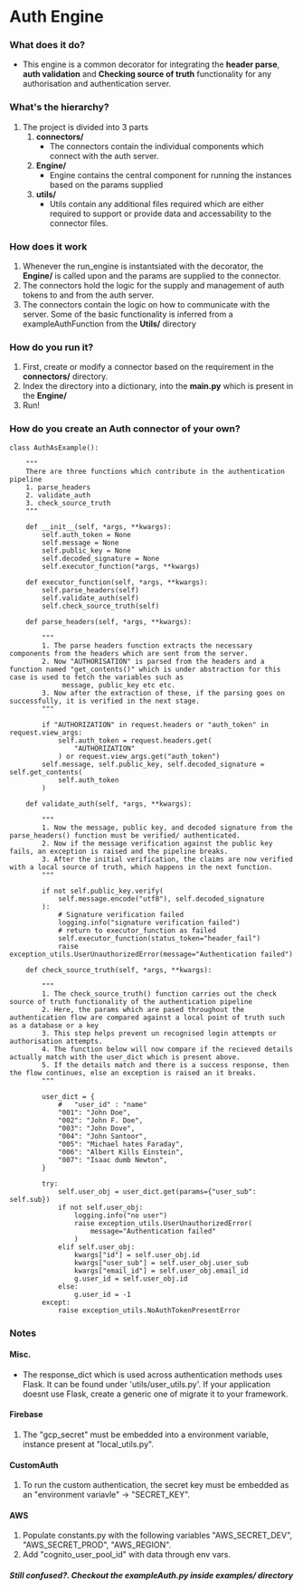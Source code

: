 # Auth Engine

### What does it do?

+ This engine is a common decorator for integrating the **header parse**, **auth validation** and **Checking source of truth** functionality for any authorisation and authentication server.

### What's the hierarchy?

1. The project is divided into 3 parts
    1. **connectors/**
        + The connectors contain the individual components which connect with the auth server.
    2. **Engine/**
        + Engine contains the central component for running the instances based on the params supplied
    3. **utils/**
        + Utils contain any additional files required which are either required to support or provide data and accessability to the connector files.

### How does it work

1. Whenever the run_engine is instantsiated with the decorator, the **Engine/** is called upon and the params are supplied to the connector.
2. The connectors hold the logic for the supply and management of auth tokens to and from the auth server.
3. The connectors contain the logic on how to communicate with the server. Some of the basic functionality is inferred from a exampleAuthFunction from the **Utils/** directory


### How do you run it?

1. First, create or modify a connector based on the requirement in the **connectors/** directory.
2. Index the directory into a dictionary, into the **main.py** which is present in the **Engine/** 
3. Run!

### How do you create an Auth connector of your own?
```
class AuthAsExample():

    """
    There are three functions which contribute in the authentication pipeline
    1. parse_headers
    2. validate_auth
    3. check_source_truth
    """

    def __init__(self, *args, **kwargs):
        self.auth_token = None
        self.message = None
        self.public_key = None
        self.decoded_signature = None
        self.executor_function(*args, **kwargs)

    def executor_function(self, *args, **kwargs):
        self.parse_headers(self)
        self.validate_auth(self)
        self.check_source_truth(self)

    def parse_headers(self, *args, **kwargs):

        """
        1. The parse headers function extracts the necessary components from the headers which are sent from the server.
        2. Now "AUTHORISATION" is parsed from the headers and a function named "get_contents()" which is under abstraction for this case is used to fetch the variables such as
             message, public_key etc etc.
        3. Now after the extraction of these, if the parsing goes on successfully, it is verified in the next stage.
        """

        if "AUTHORIZATION" in request.headers or "auth_token" in request.view_args:
            self.auth_token = request.headers.get(
                "AUTHORIZATION"
            ) or request.view_args.get("auth_token")
        self.message, self.public_key, self.decoded_signature = self.get_contents(
            self.auth_token
        )

    def validate_auth(self, *args, **kwargs):

        """
        1. Now the message, public key, and decoded signature from the parse_headers() function must be verified/ authenticated.
        2. Now if the message verification against the public key fails, an exception is raised and the pipeline breaks.
        3. After the initial verification, the claims are now verified with a local source of truth, which happens in the next function.
        """

        if not self.public_key.verify(
            self.message.encode("utf8"), self.decoded_signature
        ):
            # Signature verification failed
            logging.info("signature verification failed")
            # return to executor_function as failed
            self.executor_function(status_token="header_fail")
            raise exception_utils.UserUnauthorizedError(message="Authentication failed")

    def check_source_truth(self, *args, **kwargs):

        """
        1. The check_source_truth() function carries out the check source of truth functionality of the authentication pipeline
        2. Here, the params which are pased throughout the authentication flow are compared against a local point of truth such as a database or a key
        3. This step helps prevent un recognised login attempts or authorisation attempts.
        4. The function below will now compare if the recieved details actually match with the user_dict which is present above.
        5. If the details match and there is a success response, then the flow continues, else an exception is raised an it breaks.
        """

        user_dict = {
            #   "user_id" : "name"
            "001": "John Doe",
            "002": "John F. Doe",
            "003": "John Dove",
            "004": "John Santoor",
            "005": "Michael hates Faraday",
            "006": "Albert Kills Einstein",
            "007": "Isaac dumb Newton",
        }

        try:
            self.user_obj = user_dict.get(params={"user_sub": self.sub})
            if not self.user_obj:
                logging.info("no user")
                raise exception_utils.UserUnauthorizedError(
                    message="Authentication failed"
                )
            elif self.user_obj:
                kwargs["id"] = self.user_obj.id
                kwargs["user_sub"] = self.user_obj.user_sub
                kwargs["email_id"] = self.user_obj.email_id
                g.user_id = self.user_obj.id
            else:
                g.user_id = -1
        except:
            raise exception_utils.NoAuthTokenPresentError

```
### Notes

#### Misc.
+ The response_dict which is used across authentication methods uses Flask. It can be found under 'utils/user_utils.py'. If your application doesnt use Flask, create a generic one of migrate it to your framework.

#### Firebase
1. The "gcp_secret" must be embedded into a environment variable, instance present at "local_utils.py".
#### CustomAuth
1. To run the custom authentication, the secret key must be embedded as an "environment variavle" -> "SECRET_KEY".

#### AWS
1. Populate constants.py with the following variables "AWS_SECRET_DEV", "AWS_SECRET_PROD", "AWS_REGION".
2. Add "cognito_user_pool_id" with data through env vars.

##### Still confused?. Checkout the *exampleAuth.py* inside **examples/** directory


